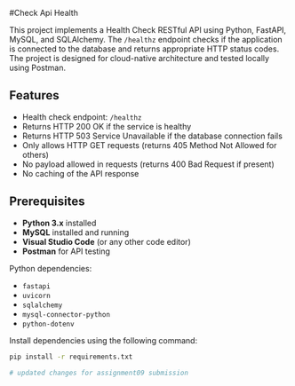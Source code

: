 #Check Api Health

This project implements a Health Check RESTful API using Python, FastAPI, MySQL, and SQLAlchemy. The `/healthz` endpoint checks if the application is connected to the database and returns appropriate HTTP status codes. The project is designed for cloud-native architecture and tested locally using Postman.

## Features
- Health check endpoint: `/healthz`
- Returns HTTP 200 OK if the service is healthy
- Returns HTTP 503 Service Unavailable if the database connection fails
- Only allows HTTP GET requests (returns 405 Method Not Allowed for others)
- No payload allowed in requests (returns 400 Bad Request if present)
- No caching of the API response

## Prerequisites

- **Python 3.x** installed
- **MySQL** installed and running
- **Visual Studio Code** (or any other code editor)
- **Postman** for API testing

Python dependencies:
- `fastapi`
- `uvicorn`
- `sqlalchemy`
- `mysql-connector-python`
- `python-dotenv`

Install dependencies using the following command:

```bash
pip install -r requirements.txt

# updated changes for assignment09 submission